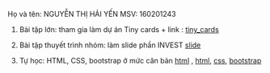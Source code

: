 Họ và tên: NGUYỄN THỊ HẢI YẾNMSV: 1602012431. Bài tập lớn: tham gia làm dự án Tiny cards + link : [tiny_cards](https://github.com/truonganhhoang/INT2208-4-2018/tree/master/nhom-5)2. Bài tập thuyết trình nhóm: làm slide phần INVEST [slide](https://github.com/truonganhhoang/SoftEng/blob/master/specifications/PITCHME.md)3. Tự học: HTML, CSS, bootstrap ở mức căn bản
[html](https://www.coursera.org/learn/html/lecture/Ilm91/01-01-welcome-to-introduction-to-html5) , 
[html](https://www.youtube.com/watch?v=_7uda2DyR3E),
[css](https://www.youtube.com/watch?v=_JT3jPzuqmY),[bootstrap](http://getbootstrap.com.vn/getting-started/)